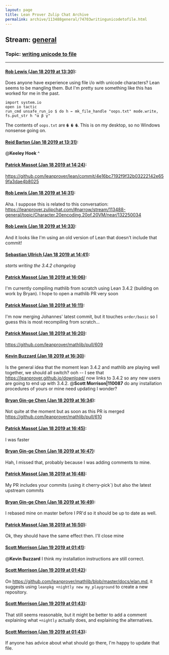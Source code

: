 ```yaml
---
layout: page
title: Lean Prover Zulip Chat Archive 
permalink: archive/113488general/74703writingunicodetofile.html
---
```


## Stream: [general](index.html)
### Topic: [writing unicode to file](74703writingunicodetofile.html)

---

#### [Rob Lewis (Jan 18 2019 at 13:30)](https://leanprover.zulipchat.com/#narrow/stream/113488-general/topic/writing%20unicode%20to%20file/near/156363926):
Does anyone have experience using file i/o with unicode characters? Lean seems to be mangling them. But I'm pretty sure something like this has worked for me in the past.
```lean
import system.io
open io tactic
run_cmd unsafe_run_io $ do h ← mk_file_handle "oops.txt" mode.write, fs.put_str h "α β γ"
```
The contents of `oops.txt` are `� � �`. This is on my desktop, so no Windows nonsense going on.

#### [Reid Barton (Jan 18 2019 at 13:31)](https://leanprover.zulipchat.com/#narrow/stream/113488-general/topic/writing%20unicode%20to%20file/near/156363965):
@**Keeley Hoek** ^

#### [Patrick Massot (Jan 18 2019 at 14:24)](https://leanprover.zulipchat.com/#narrow/stream/113488-general/topic/writing%20unicode%20to%20file/near/156366966):
https://github.com/leanprover/lean/commit/4e16bc7192f9f32b03222142e659fa3dae4b8025

#### [Rob Lewis (Jan 18 2019 at 14:31)](https://leanprover.zulipchat.com/#narrow/stream/113488-general/topic/writing%20unicode%20to%20file/near/156367421):
Aha. I suppose this is related to this conversation: https://leanprover.zulipchat.com/#narrow/stream/113488-general/topic/Character.20encoding.20of.20VM/near/132250034

#### [Rob Lewis (Jan 18 2019 at 14:33)](https://leanprover.zulipchat.com/#narrow/stream/113488-general/topic/writing%20unicode%20to%20file/near/156367559):
And it looks like I'm using an old version of Lean that doesn't include that commit!

#### [Sebastian Ullrich (Jan 18 2019 at 14:41)](https://leanprover.zulipchat.com/#narrow/stream/113488-general/topic/writing%20unicode%20to%20file/near/156368083):
*starts writing the 3.4.2 changelog*

#### [Patrick Massot (Jan 18 2019 at 16:06)](https://leanprover.zulipchat.com/#narrow/stream/113488-general/topic/writing%20unicode%20to%20file/near/156374294):
I'm currently compiling mathlib from scratch using Lean 3.4.2 (building on work by Bryan). I hope to open a mathlib PR very soon

#### [Patrick Massot (Jan 18 2019 at 16:11)](https://leanprover.zulipchat.com/#narrow/stream/113488-general/topic/writing%20unicode%20to%20file/near/156374710):
I'm now merging Johannes' latest commit, but it touches `order/basic` so I guess this is most recompiling from scratch...

#### [Patrick Massot (Jan 18 2019 at 16:20)](https://leanprover.zulipchat.com/#narrow/stream/113488-general/topic/writing%20unicode%20to%20file/near/156375416):
https://github.com/leanprover/mathlib/pull/609

#### [Kevin Buzzard (Jan 18 2019 at 16:30)](https://leanprover.zulipchat.com/#narrow/stream/113488-general/topic/writing%20unicode%20to%20file/near/156376140):
Is the general idea that the moment lean 3.4.2 and mathlib are playing well together, we should all switch? ooh -- I see that https://leanprover.github.io/download/ now links to 3.4.2 so any new users are going to end up with 3.4.2. @**Scott Morrison|110087** do any installation procedures of yours or mine need updating I wonder?

#### [Bryan Gin-ge Chen (Jan 18 2019 at 16:34)](https://leanprover.zulipchat.com/#narrow/stream/113488-general/topic/writing%20unicode%20to%20file/near/156376525):
Not quite at the moment but as soon as this PR is merged https://github.com/leanprover/mathlib/pull/610

#### [Patrick Massot (Jan 18 2019 at 16:45)](https://leanprover.zulipchat.com/#narrow/stream/113488-general/topic/writing%20unicode%20to%20file/near/156377384):
I was faster

#### [Bryan Gin-ge Chen (Jan 18 2019 at 16:47)](https://leanprover.zulipchat.com/#narrow/stream/113488-general/topic/writing%20unicode%20to%20file/near/156377551):
Hah, I missed that, probably because I was adding comments to mine.

#### [Patrick Massot (Jan 18 2019 at 16:48)](https://leanprover.zulipchat.com/#narrow/stream/113488-general/topic/writing%20unicode%20to%20file/near/156377662):
My PR includes your commits (using it cherry-pick`) but also the latest upstream commits

#### [Bryan Gin-ge Chen (Jan 18 2019 at 16:49)](https://leanprover.zulipchat.com/#narrow/stream/113488-general/topic/writing%20unicode%20to%20file/near/156377704):
I rebased mine on master before I PR'd so it should be up to date as well.

#### [Patrick Massot (Jan 18 2019 at 16:50)](https://leanprover.zulipchat.com/#narrow/stream/113488-general/topic/writing%20unicode%20to%20file/near/156377836):
Ok, they should have the same effect then. I'll close mine

#### [Scott Morrison (Jan 19 2019 at 01:41)](https://leanprover.zulipchat.com/#narrow/stream/113488-general/topic/writing%20unicode%20to%20file/near/156412063):
@**Kevin Buzzard** I think my installation instructions are still correct.

#### [Scott Morrison (Jan 19 2019 at 01:42)](https://leanprover.zulipchat.com/#narrow/stream/113488-general/topic/writing%20unicode%20to%20file/near/156412120):
On <https://github.com/leanprover/mathlib/blob/master/docs/elan.md>, it suggests using `leanpkg +nightly new my_playground` to create a new repository.

#### [Scott Morrison (Jan 19 2019 at 01:43)](https://leanprover.zulipchat.com/#narrow/stream/113488-general/topic/writing%20unicode%20to%20file/near/156412132):
That still seems reasonable, but it might be better to add a comment explaining what `+nightly` actually does, and explaining the alternatives.

#### [Scott Morrison (Jan 19 2019 at 01:43)](https://leanprover.zulipchat.com/#narrow/stream/113488-general/topic/writing%20unicode%20to%20file/near/156412135):
If anyone has advice about what should go there, I'm happy to update that file.

